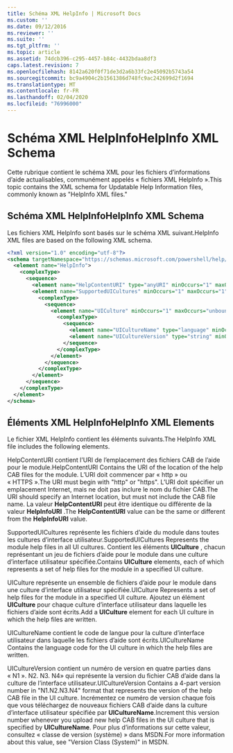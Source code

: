 ```yaml
---
title: Schéma XML HelpInfo | Microsoft Docs
ms.custom: ''
ms.date: 09/12/2016
ms.reviewer: ''
ms.suite: ''
ms.tgt_pltfrm: ''
ms.topic: article
ms.assetid: 74dcb396-c295-4457-b84c-4432bdaa8df3
caps.latest.revision: 7
ms.openlocfilehash: 8142a620f0f71de3d2a6b33fc2e45092b5743a54
ms.sourcegitcommit: bc9a4904c2b1561386d748fc9ac242699d2f1694
ms.translationtype: MT
ms.contentlocale: fr-FR
ms.lasthandoff: 02/04/2020
ms.locfileid: "76996000"
---
```

# <a name="helpinfo-xml-schema"></a><span data-ttu-id="5bfaf-102">Schéma XML HelpInfo</span><span class="sxs-lookup"><span data-stu-id="5bfaf-102">HelpInfo XML Schema</span></span>

<span data-ttu-id="5bfaf-103">Cette rubrique contient le schéma XML pour les fichiers d’informations d’aide actualisables, communément appelés « fichiers XML HelpInfo ».</span><span class="sxs-lookup"><span data-stu-id="5bfaf-103">This topic contains the XML schema for Updatable Help Information files, commonly known as "HelpInfo XML files."</span></span>

## <a name="helpinfo-xml-schema"></a><span data-ttu-id="5bfaf-104">Schéma XML HelpInfo</span><span class="sxs-lookup"><span data-stu-id="5bfaf-104">HelpInfo XML Schema</span></span>

<span data-ttu-id="5bfaf-105">Les fichiers XML HelpInfo sont basés sur le schéma XML suivant.</span><span class="sxs-lookup"><span data-stu-id="5bfaf-105">HelpInfo XML files are based on the following XML schema.</span></span>

```xml
<?xml version="1.0" encoding="utf-8"?>
<schema targetNamespace="https://schemas.microsoft.com/powershell/help/2010/05" xmlns="http://www.w3.org/2001/XMLSchema">
  <element name="HelpInfo">
    <complexType>
      <sequence>
        <element name="HelpContentURI" type="anyURI" minOccurs="1" maxOccurs="1" />
        <element name="SupportedUICultures" minOccurs="1" maxOccurs="1">
          <complexType>
            <sequence>
              <element name="UICulture" minOccurs="1" maxOccurs="unbounded">
                <complexType>
                  <sequence>
                    <element name="UICultureName" type="language" minOccurs="1" maxOccurs="1" />
                    <element name="UICultureVersion" type="string" minOccurs="1" maxOccurs="1" />
                  </sequence>
                </complexType>
              </element>
            </sequence>
          </complexType>
        </element>
      </sequence>
    </complexType>
  </element>
</schema>
```

## <a name="helpinfo-xml-elements"></a><span data-ttu-id="5bfaf-106">Éléments XML HelpInfo</span><span class="sxs-lookup"><span data-stu-id="5bfaf-106">HelpInfo XML Elements</span></span>

<span data-ttu-id="5bfaf-107">Le fichier XML HelpInfo contient les éléments suivants.</span><span class="sxs-lookup"><span data-stu-id="5bfaf-107">The HelpInfo XML file includes the following elements.</span></span>

<span data-ttu-id="5bfaf-108">HelpContentURI contient l’URI de l’emplacement des fichiers CAB de l’aide pour le module.</span><span class="sxs-lookup"><span data-stu-id="5bfaf-108">HelpContentURI Contains the URI of the location of the help CAB files for the module.</span></span> <span data-ttu-id="5bfaf-109">L’URI doit commencer par « http » ou « HTTPS ».</span><span class="sxs-lookup"><span data-stu-id="5bfaf-109">The URI must begin with "http" or "https".</span></span> <span data-ttu-id="5bfaf-110">L’URI doit spécifier un emplacement Internet, mais ne doit pas inclure le nom du fichier CAB.</span><span class="sxs-lookup"><span data-stu-id="5bfaf-110">The URI should specify an Internet location, but must not include the CAB file name.</span></span> <span data-ttu-id="5bfaf-111">La valeur **HelpContentURI** peut être identique ou différente de la valeur **HelpInfoURI** .</span><span class="sxs-lookup"><span data-stu-id="5bfaf-111">The **HelpContentURI** value can be the  same or different from the **HelpInfoURI** value.</span></span>

<span data-ttu-id="5bfaf-112">SupportedUICultures représente les fichiers d’aide du module dans toutes les cultures d’interface utilisateur.</span><span class="sxs-lookup"><span data-stu-id="5bfaf-112">SupportedUICultures Represents the module help files in all UI cultures.</span></span> <span data-ttu-id="5bfaf-113">Contient les éléments **UICulture** , chacun représentant un jeu de fichiers d’aide pour le module dans une culture d’interface utilisateur spécifiée.</span><span class="sxs-lookup"><span data-stu-id="5bfaf-113">Contains **UICulture** elements, each of which represents a set of help files for the module in a specified UI culture.</span></span>

<span data-ttu-id="5bfaf-114">UICulture représente un ensemble de fichiers d’aide pour le module dans une culture d’interface utilisateur spécifiée.</span><span class="sxs-lookup"><span data-stu-id="5bfaf-114">UICulture Represents a set of help files for the module in a specified UI culture.</span></span> <span data-ttu-id="5bfaf-115">Ajoutez un élément **UICulture** pour chaque culture d’interface utilisateur dans laquelle les fichiers d’aide sont écrits.</span><span class="sxs-lookup"><span data-stu-id="5bfaf-115">Add a **UICulture** element for each UI culture in which the help files are written.</span></span>

<span data-ttu-id="5bfaf-116">UICultureName contient le code de langue pour la culture d’interface utilisateur dans laquelle les fichiers d’aide sont écrits.</span><span class="sxs-lookup"><span data-stu-id="5bfaf-116">UICultureName Contains the language code for the UI culture in which the help files are written.</span></span>

<span data-ttu-id="5bfaf-117">UICultureVersion contient un numéro de version en quatre parties dans « N1 ». N2. N3. N4» qui représente la version du fichier CAB d’aide dans la culture de l’interface utilisateur.</span><span class="sxs-lookup"><span data-stu-id="5bfaf-117">UICultureVersion Contains a 4-part version number in "N1.N2.N3.N4" format that represents the version of the help CAB file in the UI culture.</span></span> <span data-ttu-id="5bfaf-118">Incrémentez ce numéro de version chaque fois que vous téléchargez de nouveaux fichiers CAB d’aide dans la culture d’interface utilisateur spécifiée par **UICultureName**.</span><span class="sxs-lookup"><span data-stu-id="5bfaf-118">Increment this version number whenever you upload new help CAB files in the UI culture that is specified by **UICultureName**.</span></span> <span data-ttu-id="5bfaf-119">Pour plus d’informations sur cette valeur, consultez « classe de version (système) » dans MSDN.</span><span class="sxs-lookup"><span data-stu-id="5bfaf-119">For more information about this value, see "Version Class (System)" in MSDN.</span></span>